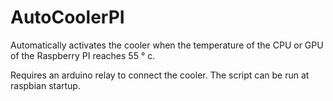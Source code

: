 # AutoCoolerPI
Automatically activates the cooler when the temperature of the CPU or GPU of the Raspberry PI reaches 55 ° c.

Requires an arduino relay to connect the cooler.
The script can be run at raspbian startup.
